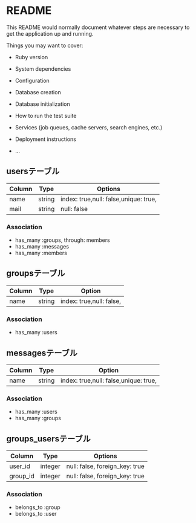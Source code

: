 # README

This README would normally document whatever steps are necessary to get the
application up and running.

Things you may want to cover:

* Ruby version

* System dependencies

* Configuration

* Database creation

* Database initialization

* How to run the test suite

* Services (job queues, cache servers, search engines, etc.)

* Deployment instructions

* ...

## usersテーブル

|Column|Type|Options|
|------|----|-------|
|name|string|index: true,null: false,unique: true,|
|mail|string|null: false|

### Association
- has_many :groups, through: members
- has_many :messages
- has_many :members

## groupsテーブル

|Column|Type|Option|
|------|----|------|
|name|string|index: true,null: false,|

### Association
- has_many :users

## messagesテーブル

|Column|Type|Option|
|------|----|------|
|name|string|index: true,null: false,unique: true,|

### Association
- has_many :users
- has_many :groups


## groups_usersテーブル

|Column|Type|Options|
|------|----|-------|
|user_id|integer|null: false, foreign_key: true|
|group_id|integer|null: false, foreign_key: true|

### Association
- belongs_to :group
- belongs_to :user
